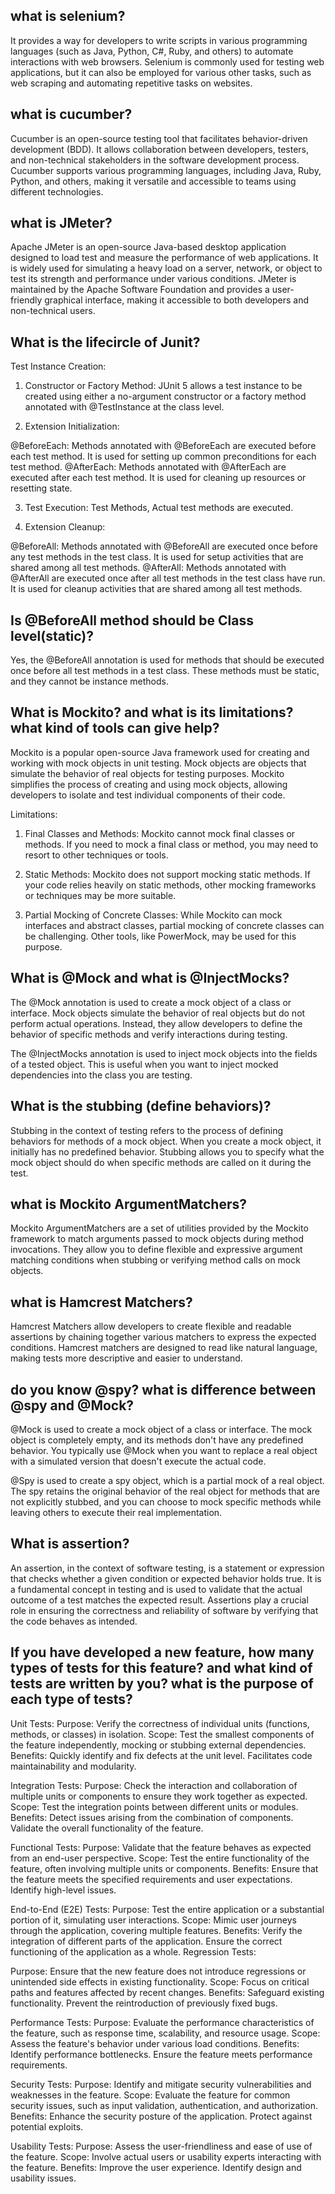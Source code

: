 ## what is selenium?

It provides a way for developers to write scripts in various programming languages (such as Java, Python, C#, Ruby, and others) to automate interactions with web browsers. Selenium is commonly used for testing web applications, but it can also be employed for various other tasks, such as web scraping and automating repetitive tasks on websites.

## what is cucumber?

Cucumber is an open-source testing tool that facilitates behavior-driven development (BDD). It allows collaboration between developers, testers, and non-technical stakeholders in the software development process. Cucumber supports various programming languages, including Java, Ruby, Python, and others, making it versatile and accessible to teams using different technologies.

## what is JMeter?

Apache JMeter is an open-source Java-based desktop application designed to load test and measure the performance of web applications. It is widely used for simulating a heavy load on a server, network, or object to test its strength and performance under various conditions. JMeter is maintained by the Apache Software Foundation and provides a user-friendly graphical interface, making it accessible to both developers and non-technical users.

## What is the lifecircle of Junit?

Test Instance Creation:

1. Constructor or Factory Method: JUnit 5 allows a test instance to be created using either a no-argument constructor or a factory method annotated with @TestInstance at the class level.

2. Extension Initialization:

@BeforeEach: Methods annotated with @BeforeEach are executed before each test method. It is used for setting up common preconditions for each test method.
@AfterEach: Methods annotated with @AfterEach are executed after each test method. It is used for cleaning up resources or resetting state.

3. Test Execution: Test Methods, Actual test methods are executed.

4. Extension Cleanup:

@BeforeAll: Methods annotated with @BeforeAll are executed once before any test methods in the test class. It is used for setup activities that are shared among all test methods.
@AfterAll: Methods annotated with @AfterAll are executed once after all test methods in the test class have run. It is used for cleanup activities that are shared among all test methods.

## Is @BeforeAll method should be Class level(static)?

Yes, the @BeforeAll annotation is used for methods that should be executed once before all test methods in a test class. These methods must be static, and they cannot be instance methods.

## What is Mockito? and what is its limitations? what kind of tools can give help?

Mockito is a popular open-source Java framework used for creating and working with mock objects in unit testing. Mock objects are objects that simulate the behavior of real objects for testing purposes. Mockito simplifies the process of creating and using mock objects, allowing developers to isolate and test individual components of their code.

Limitations:

1. Final Classes and Methods: Mockito cannot mock final classes or methods. If you need to mock a final class or method, you may need to resort to other techniques or tools.

2. Static Methods: Mockito does not support mocking static methods. If your code relies heavily on static methods, other mocking frameworks or techniques may be more suitable.

3. Partial Mocking of Concrete Classes: While Mockito can mock interfaces and abstract classes, partial mocking of concrete classes can be challenging. Other tools, like PowerMock, may be used for this purpose.


## What is @Mock and what is @InjectMocks?

The @Mock annotation is used to create a mock object of a class or interface. Mock objects simulate the behavior of real objects but do not perform actual operations. Instead, they allow developers to define the behavior of specific methods and verify interactions during testing.

The @InjectMocks annotation is used to inject mock objects into the fields of a tested object. This is useful when you want to inject mocked dependencies into the class you are testing.

## What is the stubbing (define behaviors)?

Stubbing in the context of testing refers to the process of defining behaviors for methods of a mock object. When you create a mock object, it initially has no predefined behavior. Stubbing allows you to specify what the mock object should do when specific methods are called on it during the test.

## what is Mockito ArgumentMatchers?

Mockito ArgumentMatchers are a set of utilities provided by the Mockito framework to match arguments passed to mock objects during method invocations. They allow you to define flexible and expressive argument matching conditions when stubbing or verifying method calls on mock objects.

## what is Hamcrest Matchers?

Hamcrest Matchers allow developers to create flexible and readable assertions by chaining together various matchers to express the expected conditions. Hamcrest matchers are designed to read like natural language, making tests more descriptive and easier to understand.

## do you know @spy? what is difference between @spy and @Mock?

@Mock is used to create a mock object of a class or interface. The mock object is completely empty, and its methods don't have any predefined behavior. You typically use @Mock when you want to replace a real object with a simulated version that doesn't execute the actual code.

@Spy is used to create a spy object, which is a partial mock of a real object.
The spy retains the original behavior of the real object for methods that are not explicitly stubbed, and you can choose to mock specific methods while leaving others to execute their real implementation.

## What is assertion?

An assertion, in the context of software testing, is a statement or expression that checks whether a given condition or expected behavior holds true. It is a fundamental concept in testing and is used to validate that the actual outcome of a test matches the expected result. Assertions play a crucial role in ensuring the correctness and reliability of software by verifying that the code behaves as intended.

## If you have developed a new feature, how many types of tests for this feature? and what kind of tests are written by you? what is the purpose of each type of tests?

Unit Tests:
Purpose: Verify the correctness of individual units (functions, methods, or classes) in isolation.
Scope: Test the smallest components of the feature independently, mocking or stubbing external dependencies.
Benefits: Quickly identify and fix defects at the unit level. Facilitates code maintainability and modularity.

Integration Tests:
Purpose: Check the interaction and collaboration of multiple units or components to ensure they work together as expected.
Scope: Test the integration points between different units or modules.
Benefits: Detect issues arising from the combination of components. Validate the overall functionality of the feature.

Functional Tests: 
Purpose: Validate that the feature behaves as expected from an end-user perspective.
Scope: Test the entire functionality of the feature, often involving multiple units or components.
Benefits: Ensure that the feature meets the specified requirements and user expectations. Identify high-level issues.

End-to-End (E2E) Tests:
Purpose: Test the entire application or a substantial portion of it, simulating user interactions.
Scope: Mimic user journeys through the application, covering multiple features.
Benefits: Verify the integration of different parts of the application. Ensure the correct functioning of the application as a whole.
Regression Tests:

Purpose: Ensure that the new feature does not introduce regressions or unintended side effects in existing functionality.
Scope: Focus on critical paths and features affected by recent changes.
Benefits: Safeguard existing functionality. Prevent the reintroduction of previously fixed bugs.

Performance Tests:
Purpose: Evaluate the performance characteristics of the feature, such as response time, scalability, and resource usage.
Scope: Assess the feature's behavior under various load conditions.
Benefits: Identify performance bottlenecks. Ensure the feature meets performance requirements.

Security Tests:
Purpose: Identify and mitigate security vulnerabilities and weaknesses in the feature.
Scope: Evaluate the feature for common security issues, such as input validation, authentication, and authorization.
Benefits: Enhance the security posture of the application. Protect against potential exploits.

Usability Tests:
Purpose: Assess the user-friendliness and ease of use of the feature.
Scope: Involve actual users or usability experts interacting with the feature.
Benefits: Improve the user experience. Identify design and usability issues.